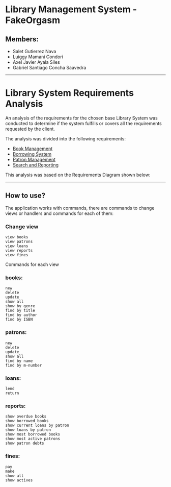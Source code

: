 # Library Management System - FakeOrgasm

## Members:

-   Salet Gutierrez Nava
-   Luiggy Mamani Condori
-   Axel Javier Ayala Siles
-   Gabriel Santiago Concha Saavedra

---
# Library System Requirements Analysis

An analysis of the requirements for the chosen base Library System was conducted to determine if the system fulfills or covers all the requirements requested by the client.

The analysis was divided into the following requirements:

- [Book Management](https://docs.google.com/document/d/1jIiOO_15NNHu_Kx9AhLvjVFnh5oFXGMEumhVLJcXhVw/edit#heading=h.44sipolj06bj)
- [Borrowing System](https://docs.google.com/document/d/13OtCXY1RtGO67lxv1iOhC15ko5sBuice9oB-5nG9SxY/edit)
- [Patron Management](https://docs.google.com/document/d/1PkQ3zsa2Bttwk1c84Pij4-qZfRlIUAvbsvlY1Qtyets/edit)
- [Search and Reporting](https://docs.google.com/document/d/1HwKl9iTL0CzgY1Dp2AMAwqu1AnxrLIbzg3OFZXfwRRs/edit#heading=h.i4g12c8tsbja)

This analysis was based on the Requirements Diagram shown below:

---
## How to use?

The application works with commands, there are commands to change views or handlers and commands for each of them:

### Change view

```
view books
view patrons
view loans
view reports
view fines
```

Commands for each view

### books:

```
new
delete
update
show all
show by genre
find by title
find by author
find by ISBN
```

### patrons:

```
new
delete
update
show all
find by name
find by m-number
```

### loans:

```
lend
return

```

### reports:

```
show overdue books
show borrowed books
show current loans by patron
show loans by patron
show most borrowed books
show most active patrons
show patron debts
```

### fines:

```
pay
make
show all
show actives
```